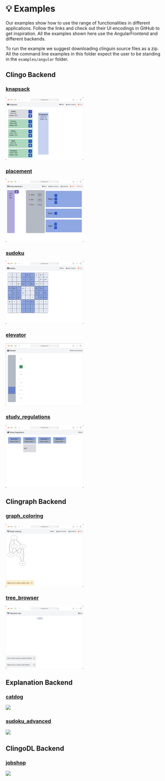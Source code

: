 # &#x1F4A1; Examples

Our examples show how to use the range of functionalities in different applications. Follow the links and check out their UI encodings in GitHub to get inspiration. All the examples shown here use the AngularFrontend and different backends.

To run the example we suggest downloading clinguin source files as a zip. All the command line examples in this folder expect the user to be standing in the ``examples/angular`` folder.

## Clingo Backend

### [knapsack](https://github.com/potassco/clinguin/tree/master/examples/angular/knapsack)

<img src="https://github.com/potassco/clinguin/blob/master/examples/angular/knapsack/ui.gif?raw=true" height="200">

### [placement](https://github.com/potassco/clinguin/tree/master/examples/angular/placement)

<img src="https://github.com/potassco/clinguin/blob/master/examples/angular/placement/ui.gif?raw=true" height="200">

### [sudoku](https://github.com/potassco/clinguin/tree/master/examples/angular/sudoku)

<img src="https://github.com/potassco/clinguin/blob/master/examples/angular/sudoku/ui.gif?raw=true" height="200">

### [elevator](https://github.com/potassco/clinguin/tree/master/examples/angular/elevator)

<img src="https://github.com/potassco/clinguin/blob/gifs/examples/angular/elevator/ui.gif?raw=true" height="200">

### [study_regulations](https://github.com/potassco/clinguin/tree/master/examples/angular/study_regulations)

<img src="https://github.com/potassco/clinguin/blob/master/examples/angular/study_regulations/ui.gif?raw=true" height="200">



## Clingraph Backend

### [graph_coloring](https://github.com/potassco/clinguin/tree/master/examples/angular/graph_coloring)

<img src="https://github.com/potassco/clinguin/blob/master/examples/angular/graph_coloring/ui.gif?raw=true" height="200">

### [tree_browser](https://github.com/potassco/clinguin/tree/master/examples/angular/tree_browser)

<img src="https://github.com/potassco/clinguin/blob/master/examples/angular/tree_browser/ui.gif?raw=true" height="200">


## Explanation Backend


### [catdog](https://github.com/potassco/clinguin/tree/master/examples/angular/catdog)


<img src="https://github.com/potassco/clinguin/blob/master/examples/angular/catdog/out3.gif?raw=true" height="200">


### [sudoku_advanced](https://github.com/potassco/clinguin/tree/master/examples/angular/sudoku_advanced)


<img src="https://github.com/potassco/clinguin/blob/master/examples/angular/sudoku_advanced/out3.gif?raw=true" height="200">


## ClingoDL Backend

### [jobshop](https://github.com/potassco/clinguin/tree/master/examples/angular/jobshop)

<img src="https://github.com/potassco/clinguin/blob/master/examples/angular/jobshop/out.gif?raw=true" height="200">
